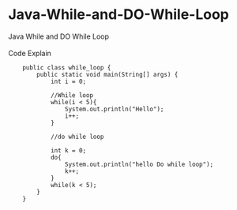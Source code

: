 # Java-While-and-DO-While-Loop
Java While and DO While Loop
<br><br>
Code Explain

        public class while_loop {
            public static void main(String[] args) {
                int i = 0;

                //While loop
                while(i < 5){
                    System.out.println("Hello");
                    i++;
                }

                //do while loop

                int k = 0;
                do{
                    System.out.println("hello Do while loop");
                    k++;
                }
                while(k < 5);
            }    
        }
